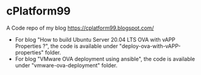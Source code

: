 # cPlatform99
A Code repo of my blog https://cplatform99.blogspot.com/

- For blog "How to build Ubuntu Server 20.04 LTS OVA with vAPP Properties ?", the code is available under "deploy-ova-with-vAPP-properties" folder.
- For blog "VMware OVA deployment using ansible", the code is available under "vmware-ova-deployment" folder.

